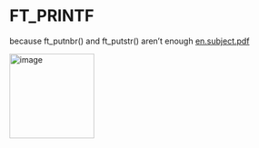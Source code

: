 # FT_PRINTF
 because ft_putnbr() and ft_putstr() aren’t enough
 [en.subject.pdf](https://github.com/cosmo-octopus/FT_PRINTF/files/10948038/en.subject.pdf)

<img width="149" alt="image" src="https://user-images.githubusercontent.com/119530584/224475010-d9952dc3-9904-4c11-8fb7-9d5cad4aedd0.png">

